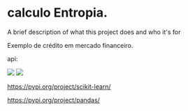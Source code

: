 
# calculo Entropia.

A brief description of what this project does and who it's for


Exemplo de crédito em mercado financeiro.


api:


![](https://img.shields.io/badge/python-3.9-informational?style=flat&logoColor=white&color=blue) 
![](https://img.shields.io/badge/python-3.9-informational?style=flat&logoColor=white&color=blue)




https://pypi.org/project/scikit-learn/


https://pypi.org/project/pandas/

